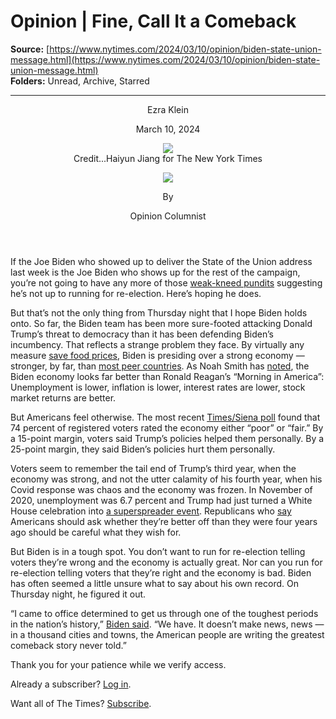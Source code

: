 # Opinion | Fine, Call It a Comeback

**Source:** [https://www.nytimes.com/2024/03/10/opinion/biden-state-union-message.html](https://www.nytimes.com/2024/03/10/opinion/biden-state-union-message.html)  
**Folders:** Unread, Archive, Starred  

---

<article><header><div><p>Ezra Klein</p></div><div><time>March 10, 2024</time></div><div><figure><div><picture><img src="https://static01.nyt.com/images/2024/03/10/multimedia/10klein1-ljbp/10klein1-ljbp-jumbo.jpg?quality=75&amp;auto=webp"></picture></div><figcaption><span><span>Credit...</span><span><span>Haiyun Jiang for The New York Times</span></span></span></figcaption></figure></div><div><div><div><a href="https://www.nytimes.com/by/ezra-klein"><img src="https://static01.nyt.com/images/2021/01/06/opinion/ezra-klein/ezra-klein-thumbLarge-v3.png"></a></div><div><p><span>By </span></p><div><div><p>Opinion Columnist</p></div></div></div></div></div></header><section><div><div><p>If the Joe Biden who showed up to deliver the State of the Union address last week is the Joe Biden who shows up for the rest of the campaign, you’re not going to have any more of those <a href="https://www.nytimes.com/2024/02/16/opinion/ezra-klein-biden-audio-essay.html">weak-kneed pundits</a> suggesting he’s not up to running for re-election. Here’s hoping he does.</p><p>But that’s not the only thing from Thursday night that I hope Biden holds onto. So far, the Biden team has been more sure-footed attacking Donald Trump’s threat to democracy than it has been defending Biden’s incumbency. That reflects a strange problem they face. By virtually any measure <a href="https://www.theatlantic.com/magazine/archive/2024/04/consumer-sentiment-economy-inflation/677440/">save food prices</a>, Biden is presiding over a strong economy — stronger, by far, than <a href="https://www.nytimes.com/2024/03/08/briefing/state-of-the-union-biden-economy.html">most peer countries</a>. As Noah Smith has <a href="https://www.noahpinion.blog/p/biden-should-run-on-a-message-of">noted</a>, the Biden economy looks far better than Ronald Reagan’s “Morning in America”: Unemployment is lower, inflation is lower, interest rates are lower, stock market returns are better.</p><p>But Americans feel otherwise. The most recent <a href="https://www.nytimes.com/2024/03/05/business/economy/biden-economy-times-siena-poll.html">Times/Siena poll</a> found that 74 percent of registered voters rated the economy either “poor” or “fair.” By a 15-point margin, voters said Trump’s policies helped them personally. By a 25-point margin, they said Biden’s policies hurt them personally.</p><p>Voters seem to remember the tail end of Trump’s third year, when the economy was strong, and not the utter calamity of his fourth year, when his Covid response was chaos and the economy was frozen. In November of 2020, unemployment was 6.7 percent and Trump had just turned a White House celebration into <a href="https://www.nytimes.com/2020/10/05/health/contact-tracing-white-house.html">a superspreader event</a>. Republicans who <a href="https://twitter.com/Acyn/status/1765416004023410697?ref_src=twsrc%5Etfw%7Ctwcamp%5Etweetembed%7Ctwterm%5E1765416004023410697%7Ctwgr%5Ed891ef6dcd1f9fa90ada269a03cfff43d85042c1%7Ctwcon%5Es1_&amp;ref_url=https%3A%2F%2Fiframe.nbcnews.com%2FTJdqzPQ%3F_showcaption%3Dtrueapp%3D1">say</a> Americans should ask whether they’re better off than they were four years ago should be careful what they wish for.</p></div></div><div><div><p>But Biden is in a tough spot. You don’t want to run for re-election telling voters they’re wrong and the economy is actually great. Nor can you run for re-election telling voters that they’re right and the economy is bad. Biden has often seemed a little unsure what to say about his own record. On Thursday night, he figured it out.</p><p>“I came to office determined to get us through one of the toughest periods in the nation’s history,” <a href="https://www.nytimes.com/2024/03/08/us/politics/state-of-the-union-transcript-biden.html">Biden said</a>. “We have. It doesn’t make news, news — in a thousand cities and towns, the American people are writing the greatest comeback story never told.”</p><div><div><div><div><div><p>Thank you for your patience while we verify access.</p><p>Already a subscriber? <a href="https://myaccount.nytimes.com/auth/login?response_type=cookie&amp;client_id=vi&amp;redirect_uri=https%3A%2F%2Fwww.nytimes.com%2F2024%2F03%2F10%2Fopinion%2Fbiden-state-union-message.html&amp;asset=opttrunc">Log in</a>.</p><p>Want all of The Times? <a href="https://www.nytimes.com/subscription?campaignId=89WYR&amp;redirect_uri=https%3A%2F%2Fwww.nytimes.com%2F2024%2F03%2F10%2Fopinion%2Fbiden-state-union-message.html">Subscribe</a>.</p></div></div></div></div></div></div></div></section></article>